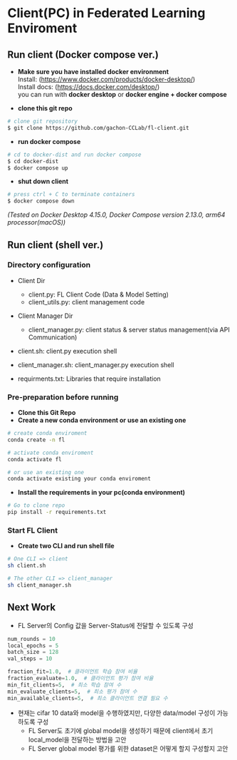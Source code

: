 # Client(PC) in Federated Learning Enviroment

## Run client (Docker compose ver.)
- **Make sure you have installed docker environment**  
Install: (https://www.docker.com/products/docker-desktop/)  
Install docs: (https://docs.docker.com/desktop/)  
you can run with **docker desktop** or **docker engine + docker compose**

- **clone this git repo**
```bash
# clone git repository
$ git clone https://github.com/gachon-CCLab/fl-client.git
```

- **run docker compose**
```bash
# cd to docker-dist and run docker compose
$ cd docker-dist
$ docker compose up
```
- **shut down client**
```bash
# press ctrl + C to terminate containers
$ docker compose down
```   

*(Tested on Docker Desktop 4.15.0, Docker Compose version 2.13.0, arm64 processor(macOS))*   



## Run client (shell ver.)
### **Directory configuration**

- Client Dir
    - client.py: FL Client Code (Data & Model Setting)
    - client_utils.py: client management code

- Client Manager Dir
    - client_manager.py: client status & server status management(via API Communication)

- client.sh: client.py execution shell
- client_manager.sh: client_manager.py execution shell
- requirments.txt: Libraries that require installation

### **Pre-preparation before running**

- **Clone this Git Repo**
- **Create a new conda environment or use an existing one**

```bash
# create conda enviroment
conda create -n fl

# activate conda enviroment 
conda activate fl

# or use an existing one
conda activate existing your conda enviroment
```

- **Install the requirements in your pc(conda environment)**

```bash
# Go to clone repo
pip install -r requirements.txt
```

### Start FL Client

- **Create two CLI and run shell file**

```bash
# One CLI => client
sh client.sh

# The other CLI => client_manager
sh client_manager.sh

```

## Next Work

- FL Server의 Config 값을 Server-Status에 전달할 수 있도록 구성

```python
num_rounds = 10
local_epochs = 5
batch_size = 128
val_steps = 10
```

```python
fraction_fit=1.0,  # 클라이언트 학습 참여 비율
fraction_evaluate=1.0,  # 클라이언트 평가 참여 비율
min_fit_clients=5,  # 최소 학습 참여 수
min_evaluate_clients=5,  # 최소 평가 참여 수
min_available_clients=5,  # 최소 클라이언트 연결 필요 수
```

- 현재는 cifar 10 data와 model을 수행하였지만, 다양한 data/model 구성이 가능하도록 구성
    - FL Server도 초기에 global model을 생성하기 때문에 client에서 초기 local_model을 전달하는 방법을 고안
    - FL Server global model 평가를 위한 dataset은 어떻게 할지 구성할지 고안

